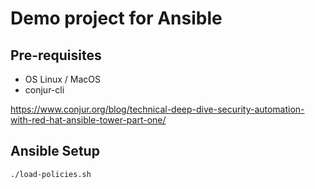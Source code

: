 # Demo project for Ansible

## Pre-requisites
- OS Linux / MacOS
- conjur-cli

https://www.conjur.org/blog/technical-deep-dive-security-automation-with-red-hat-ansible-tower-part-one/

## Ansible Setup
```shell
./load-policies.sh
```
